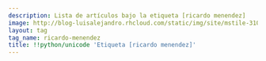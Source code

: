 ```yaml
---
description: Lista de artículos bajo la etiqueta [ricardo menendez]
image: http://blog-luisalejandro.rhcloud.com/static/img/site/mstile-310x310.png
layout: tag
tag_name: ricardo-menendez
title: !!python/unicode 'Etiqueta [ricardo menendez]'
---
```


